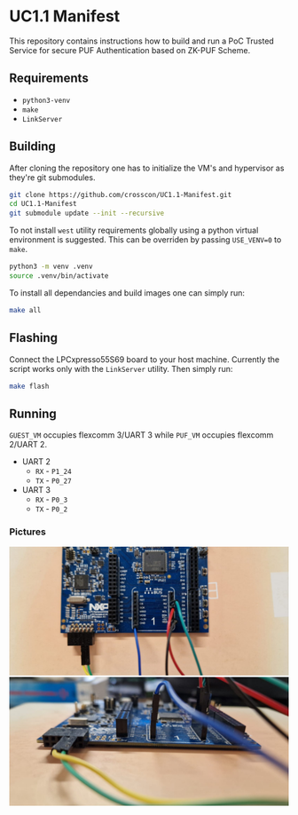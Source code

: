 # UC1.1 Manifest

This repository contains instructions how to build and run a PoC Trusted Service
for secure PUF Authentication based on ZK-PUF Scheme.

## Requirements

- `python3-venv`
- `make`
- `LinkServer`

## Building

After cloning the repository one has to initialize the VM's and hypervisor as
they're git submodules.

```sh
git clone https://github.com/crosscon/UC1.1-Manifest.git
cd UC1.1-Manifest
git submodule update --init --recursive
```
To not install `west` utility requirements globally using a python virtual
environment is suggested. This can be overriden by passing `USE_VENV=0` to
`make`.

```sh
python3 -m venv .venv
source .venv/bin/activate
```

To install all dependancies and build images one can simply run:

```sh
make all
```

## Flashing

Connect the LPCxpresso55S69 board to your host machine.
Currently the script works only with the `LinkServer` utility. Then simply run:

```sh
make flash
```

## Running

`GUEST_VM` occupies flexcomm 3/UART 3 while `PUF_VM` occupies flexcomm 2/UART 2.

- UART 2
    - `RX` - `P1_24`
    - `TX` - `P0_27`
- UART 3
    - `RX` - `P0_3`
    - `TX` - `P0_2`

### Pictures

![](./doc/img/lpc_vm0.jpeg)
![](./doc/img/lpc_vm1.jpeg)
